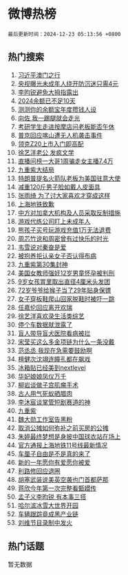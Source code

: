 # 微博热榜

`最后更新时间：2024-12-23 05:13:56 +0800`

## 热门搜索

1. [习近平澳门之行](https://m.weibo.cn/search?containerid=100103type%3D1%26t%3D10%26q%3D%23%E4%B9%A0%E8%BF%91%E5%B9%B3%E6%BE%B3%E9%97%A8%E4%B9%8B%E8%A1%8C%23&stream_entry_id=51&isnewpage=1&extparam=seat%3D1%26filter_type%3Drealtimehot%26stream_entry_id%3D51%26c_type%3D51%26q%3D%2523%25E4%25B9%25A0%25E8%25BF%2591%25E5%25B9%25B3%25E6%25BE%25B3%25E9%2597%25A8%25E4%25B9%258B%25E8%25A1%258C%2523%26cate%3D10103%26dgr%3D0%26pos%3D0%26display_time%3D1734902035%26pre_seqid%3D173490203547703690043144)
1. [央视曝光未成年人绕开防沉迷只需4元](https://m.weibo.cn/search?containerid=100103type%3D1%26t%3D10%26q%3D%23%E5%A4%AE%E8%A7%86%E6%9B%9D%E5%85%89%E6%9C%AA%E6%88%90%E5%B9%B4%E4%BA%BA%E7%BB%95%E5%BC%80%E9%98%B2%E6%B2%89%E8%BF%B7%E5%8F%AA%E9%9C%804%E5%85%83%23&stream_entry_id=31&isnewpage=1&extparam=seat%3D1%26lcate%3D5001%26c_type%3D31%26q%3D%2523%25E5%25A4%25AE%25E8%25A7%2586%25E6%259B%259D%25E5%2585%2589%25E6%259C%25AA%25E6%2588%2590%25E5%25B9%25B4%25E4%25BA%25BA%25E7%25BB%2595%25E5%25BC%2580%25E9%2598%25B2%25E6%25B2%2589%25E8%25BF%25B7%25E5%258F%25AA%25E9%259C%25804%25E5%2585%2583%2523%26dgr%3D0%26stream_entry_id%3D31%26flag%3D2%26filter_type%3Drealtimehot%26cate%3D5001%26band_rank%3D1%26realpos%3D1%26pos%3D0%26display_time%3D1734902035%26pre_seqid%3D173490203547703690043144)
1. [李昀锐避免大拇指露出](https://m.weibo.cn/search?containerid=100103type%3D1%26t%3D10%26q%3D%23%E6%9D%8E%E6%98%80%E9%94%90%E9%81%BF%E5%85%8D%E5%A4%A7%E6%8B%87%E6%8C%87%E9%9C%B2%E5%87%BA%23&stream_entry_id=31&isnewpage=1&extparam=seat%3D1%26lcate%3D5001%26c_type%3D31%26q%3D%2523%25E6%259D%258E%25E6%2598%2580%25E9%2594%2590%25E9%2581%25BF%25E5%2585%258D%25E5%25A4%25A7%25E6%258B%2587%25E6%258C%2587%25E9%259C%25B2%25E5%2587%25BA%2523%26dgr%3D0%26stream_entry_id%3D31%26flag%3D2%26filter_type%3Drealtimehot%26cate%3D5001%26band_rank%3D2%26realpos%3D2%26pos%3D1%26display_time%3D1734902035%26pre_seqid%3D173490203547703690043144)
1. [2024余额已不足10天](https://m.weibo.cn/search?containerid=100103type%3D1%26t%3D10%26q%3D%232024%E4%BD%99%E9%A2%9D%E5%B7%B2%E4%B8%8D%E8%B6%B310%E5%A4%A9%23&stream_entry_id=31&isnewpage=1&extparam=seat%3D1%26lcate%3D5001%26c_type%3D31%26q%3D%25232024%25E4%25BD%2599%25E9%25A2%259D%25E5%25B7%25B2%25E4%25B8%258D%25E8%25B6%25B310%25E5%25A4%25A9%2523%26dgr%3D0%26stream_entry_id%3D31%26flag%3D0%26filter_type%3Drealtimehot%26cate%3D5001%26band_rank%3D3%26realpos%3D3%26pos%3D2%26display_time%3D1734902035%26pre_seqid%3D173490203547703690043144)
1. [测测你的余额宝年度攒钱人设](https://m.weibo.cn/search?containerid=100103type%3D1%26t%3D10%26q%3D%23%E6%B5%8B%E6%B5%8B%E4%BD%A0%E7%9A%84%E4%BD%99%E9%A2%9D%E5%AE%9D%E5%B9%B4%E5%BA%A6%E6%94%92%E9%92%B1%E4%BA%BA%E8%AE%BE%23&stream_entry_id=31&isnewpage=1&extparam=seat%3D1%26lcate%3D5001%26is_ad_pos%3D1%26c_type%3D31%26q%3D%2523%25E6%25B5%258B%25E6%25B5%258B%25E4%25BD%25A0%25E7%259A%2584%25E4%25BD%2599%25E9%25A2%259D%25E5%25AE%259D%25E5%25B9%25B4%25E5%25BA%25A6%25E6%2594%2592%25E9%2592%25B1%25E4%25BA%25BA%25E8%25AE%25BE%2523%26dgr%3D0%26adid%3D269366%26stream_entry_id%3D31%26filter_type%3Drealtimehot%26topic_ad%3D1%26band_rank%3D4%26cate%3D5001%26pos%3D3%26display_time%3D1734902035%26pre_seqid%3D173490203547703690043144)
1. [向佐 我一踢腿就会走光](https://m.weibo.cn/search?containerid=100103type%3D1%26t%3D10%26q%3D%E5%90%91%E4%BD%90+%E6%88%91%E4%B8%80%E8%B8%A2%E8%85%BF%E5%B0%B1%E4%BC%9A%E8%B5%B0%E5%85%89&stream_entry_id=31&isnewpage=1&extparam=seat%3D1%26lcate%3D5001%26c_type%3D31%26q%3D%25E5%2590%2591%25E4%25BD%2590%2520%25E6%2588%2591%25E4%25B8%2580%25E8%25B8%25A2%25E8%2585%25BF%25E5%25B0%25B1%25E4%25BC%259A%25E8%25B5%25B0%25E5%2585%2589%26dgr%3D0%26stream_entry_id%3D31%26flag%3D2%26filter_type%3Drealtimehot%26cate%3D5001%26band_rank%3D4%26realpos%3D4%26pos%3D4%26display_time%3D1734902035%26pre_seqid%3D173490203547703690043144)
1. [考研学生走进按摩店问老板能否午休](https://m.weibo.cn/search?containerid=100103type%3D1%26t%3D10%26q%3D%23%E8%80%83%E7%A0%94%E5%AD%A6%E7%94%9F%E8%B5%B0%E8%BF%9B%E6%8C%89%E6%91%A9%E5%BA%97%E9%97%AE%E8%80%81%E6%9D%BF%E8%83%BD%E5%90%A6%E5%8D%88%E4%BC%91%23&stream_entry_id=31&isnewpage=1&extparam=seat%3D1%26lcate%3D5001%26c_type%3D31%26q%3D%2523%25E8%2580%2583%25E7%25A0%2594%25E5%25AD%25A6%25E7%2594%259F%25E8%25B5%25B0%25E8%25BF%259B%25E6%258C%2589%25E6%2591%25A9%25E5%25BA%2597%25E9%2597%25AE%25E8%2580%2581%25E6%259D%25BF%25E8%2583%25BD%25E5%2590%25A6%25E5%258D%2588%25E4%25BC%2591%2523%26dgr%3D0%26stream_entry_id%3D31%26flag%3D32768%26filter_type%3Drealtimehot%26cate%3D5001%26band_rank%3D5%26realpos%3D5%26pos%3D5%26display_time%3D1734902035%26pre_seqid%3D173490203547703690043144)
1. [普京回应喀山遭无人机袭击事件](https://m.weibo.cn/search?containerid=100103type%3D1%26t%3D10%26q%3D%23%E6%99%AE%E4%BA%AC%E5%9B%9E%E5%BA%94%E5%96%80%E5%B1%B1%E9%81%AD%E6%97%A0%E4%BA%BA%E6%9C%BA%E8%A2%AD%E5%87%BB%E4%BA%8B%E4%BB%B6%23&stream_entry_id=31&isnewpage=1&extparam=seat%3D1%26lcate%3D5001%26c_type%3D31%26q%3D%2523%25E6%2599%25AE%25E4%25BA%25AC%25E5%259B%259E%25E5%25BA%2594%25E5%2596%2580%25E5%25B1%25B1%25E9%2581%25AD%25E6%2597%25A0%25E4%25BA%25BA%25E6%259C%25BA%25E8%25A2%25AD%25E5%2587%25BB%25E4%25BA%258B%25E4%25BB%25B6%2523%26dgr%3D0%26stream_entry_id%3D31%26flag%3D0%26filter_type%3Drealtimehot%26cate%3D5001%26band_rank%3D6%26realpos%3D6%26pos%3D6%26display_time%3D1734902035%26pre_seqid%3D173490203547703690043144)
1. [领克Z20上市入门即高配](https://m.weibo.cn/search?containerid=100103type%3D1%26t%3D10%26q%3D%23%E9%A2%86%E5%85%8BZ20%E4%B8%8A%E5%B8%82%E5%85%A5%E9%97%A8%E5%8D%B3%E9%AB%98%E9%85%8D%23&stream_entry_id=31&isnewpage=1&extparam=seat%3D1%26lcate%3D5001%26is_ad_pos%3D1%26c_type%3D31%26q%3D%2523%25E9%25A2%2586%25E5%2585%258BZ20%25E4%25B8%258A%25E5%25B8%2582%25E5%2585%25A5%25E9%2597%25A8%25E5%258D%25B3%25E9%25AB%2598%25E9%2585%258D%2523%26dgr%3D0%26adid%3D269609%26stream_entry_id%3D31%26filter_type%3Drealtimehot%26topic_ad%3D1%26band_rank%3D7%26cate%3D5001%26pos%3D7%26display_time%3D1734902035%26pre_seqid%3D173490203547703690043144)
1. [徐艺洋老公 发疯文学](https://m.weibo.cn/search?containerid=100103type%3D1%26t%3D10%26q%3D%E5%BE%90%E8%89%BA%E6%B4%8B%E8%80%81%E5%85%AC+%E5%8F%91%E7%96%AF%E6%96%87%E5%AD%A6&stream_entry_id=31&isnewpage=1&extparam=seat%3D1%26lcate%3D5001%26c_type%3D31%26q%3D%25E5%25BE%2590%25E8%2589%25BA%25E6%25B4%258B%25E8%2580%2581%25E5%2585%25AC%2520%25E5%258F%2591%25E7%2596%25AF%25E6%2596%2587%25E5%25AD%25A6%26dgr%3D0%26stream_entry_id%3D31%26flag%3D2%26filter_type%3Drealtimehot%26cate%3D5001%26band_rank%3D7%26realpos%3D7%26pos%3D8%26display_time%3D1734902035%26pre_seqid%3D173490203547703690043144)
1. [直播间榜一大哥1周骗走女主播7.4万](https://m.weibo.cn/search?containerid=100103type%3D1%26t%3D10%26q%3D%23%E7%9B%B4%E6%92%AD%E9%97%B4%E6%A6%9C%E4%B8%80%E5%A4%A7%E5%93%A51%E5%91%A8%E9%AA%97%E8%B5%B0%E5%A5%B3%E4%B8%BB%E6%92%AD7.4%E4%B8%87%23&stream_entry_id=31&isnewpage=1&extparam=seat%3D1%26lcate%3D5001%26c_type%3D31%26q%3D%2523%25E7%259B%25B4%25E6%2592%25AD%25E9%2597%25B4%25E6%25A6%259C%25E4%25B8%2580%25E5%25A4%25A7%25E5%2593%25A51%25E5%2591%25A8%25E9%25AA%2597%25E8%25B5%25B0%25E5%25A5%25B3%25E4%25B8%25BB%25E6%2592%25AD7.4%25E4%25B8%2587%2523%26dgr%3D0%26stream_entry_id%3D31%26flag%3D0%26filter_type%3Drealtimehot%26cate%3D5001%26band_rank%3D8%26realpos%3D8%26pos%3D9%26display_time%3D1734902035%26pre_seqid%3D173490203547703690043144)
1. [九重紫大结局](https://m.weibo.cn/search?containerid=100103type%3D1%26t%3D10%26q%3D%23%E4%B9%9D%E9%87%8D%E7%B4%AB%E5%A4%A7%E7%BB%93%E5%B1%80%23&stream_entry_id=31&isnewpage=1&extparam=seat%3D1%26lcate%3D5001%26c_type%3D31%26q%3D%2523%25E4%25B9%259D%25E9%2587%258D%25E7%25B4%25AB%25E5%25A4%25A7%25E7%25BB%2593%25E5%25B1%2580%2523%26dgr%3D0%26stream_entry_id%3D31%26flag%3D0%26filter_type%3Drealtimehot%26cate%3D5001%26band_rank%3D9%26realpos%3D9%26pos%3D10%26display_time%3D1734902035%26pre_seqid%3D173490203547703690043144)
1. [特朗普提名火箭队老板为美国驻意大使](https://m.weibo.cn/search?containerid=100103type%3D1%26t%3D10%26q%3D%23%E7%89%B9%E6%9C%97%E6%99%AE%E6%8F%90%E5%90%8D%E7%81%AB%E7%AE%AD%E9%98%9F%E8%80%81%E6%9D%BF%E4%B8%BA%E7%BE%8E%E5%9B%BD%E9%A9%BB%E6%84%8F%E5%A4%A7%E4%BD%BF%23&stream_entry_id=31&isnewpage=1&extparam=seat%3D1%26lcate%3D5001%26c_type%3D31%26q%3D%2523%25E7%2589%25B9%25E6%259C%2597%25E6%2599%25AE%25E6%258F%2590%25E5%2590%258D%25E7%2581%25AB%25E7%25AE%25AD%25E9%2598%259F%25E8%2580%2581%25E6%259D%25BF%25E4%25B8%25BA%25E7%25BE%258E%25E5%259B%25BD%25E9%25A9%25BB%25E6%2584%258F%25E5%25A4%25A7%25E4%25BD%25BF%2523%26dgr%3D0%26stream_entry_id%3D31%26flag%3D1%26filter_type%3Drealtimehot%26cate%3D5001%26band_rank%3D10%26realpos%3D10%26pos%3D11%26display_time%3D1734902035%26pre_seqid%3D173490203547703690043144)
1. [减重120斤男子脸如戴人皮面具](https://m.weibo.cn/search?containerid=100103type%3D1%26t%3D10%26q%3D%23%E5%87%8F%E9%87%8D120%E6%96%A4%E7%94%B7%E5%AD%90%E8%84%B8%E5%A6%82%E6%88%B4%E4%BA%BA%E7%9A%AE%E9%9D%A2%E5%85%B7%23&stream_entry_id=31&isnewpage=1&extparam=seat%3D1%26lcate%3D5001%26c_type%3D31%26q%3D%2523%25E5%2587%258F%25E9%2587%258D120%25E6%2596%25A4%25E7%2594%25B7%25E5%25AD%2590%25E8%2584%25B8%25E5%25A6%2582%25E6%2588%25B4%25E4%25BA%25BA%25E7%259A%25AE%25E9%259D%25A2%25E5%2585%25B7%2523%26dgr%3D0%26stream_entry_id%3D31%26flag%3D2%26filter_type%3Drealtimehot%26cate%3D5001%26band_rank%3D11%26realpos%3D11%26pos%3D12%26display_time%3D1734902035%26pre_seqid%3D173490203547703690043144)
1. [张雨绮 为了讨大家喜欢才穿成这样](https://m.weibo.cn/search?containerid=100103type%3D1%26t%3D10%26q%3D%E5%BC%A0%E9%9B%A8%E7%BB%AE+%E4%B8%BA%E4%BA%86%E8%AE%A8%E5%A4%A7%E5%AE%B6%E5%96%9C%E6%AC%A2%E6%89%8D%E7%A9%BF%E6%88%90%E8%BF%99%E6%A0%B7&stream_entry_id=31&isnewpage=1&extparam=seat%3D1%26lcate%3D5001%26c_type%3D31%26q%3D%25E5%25BC%25A0%25E9%259B%25A8%25E7%25BB%25AE%2520%25E4%25B8%25BA%25E4%25BA%2586%25E8%25AE%25A8%25E5%25A4%25A7%25E5%25AE%25B6%25E5%2596%259C%25E6%25AC%25A2%25E6%2589%258D%25E7%25A9%25BF%25E6%2588%2590%25E8%25BF%2599%25E6%25A0%25B7%26dgr%3D0%26stream_entry_id%3D31%26flag%3D2%26filter_type%3Drealtimehot%26cate%3D5001%26band_rank%3D12%26realpos%3D12%26pos%3D13%26display_time%3D1734902035%26pre_seqid%3D173490203547703690043144)
1. [上海地铁致歉](https://m.weibo.cn/search?containerid=100103type%3D1%26t%3D10%26q%3D%23%E4%B8%8A%E6%B5%B7%E5%9C%B0%E9%93%81%E8%87%B4%E6%AD%89%23&stream_entry_id=31&isnewpage=1&extparam=seat%3D1%26lcate%3D5001%26c_type%3D31%26q%3D%2523%25E4%25B8%258A%25E6%25B5%25B7%25E5%259C%25B0%25E9%2593%2581%25E8%2587%25B4%25E6%25AD%2589%2523%26dgr%3D0%26stream_entry_id%3D31%26flag%3D0%26filter_type%3Drealtimehot%26cate%3D5001%26band_rank%3D13%26realpos%3D13%26pos%3D14%26display_time%3D1734902035%26pre_seqid%3D173490203547703690043144)
1. [中方对加拿大机构及人员采取反制措施](https://m.weibo.cn/search?containerid=100103type%3D1%26t%3D10%26q%3D%23%E4%B8%AD%E6%96%B9%E5%AF%B9%E5%8A%A0%E6%8B%BF%E5%A4%A7%E6%9C%BA%E6%9E%84%E5%8F%8A%E4%BA%BA%E5%91%98%E9%87%87%E5%8F%96%E5%8F%8D%E5%88%B6%E6%8E%AA%E6%96%BD%23&stream_entry_id=31&isnewpage=1&extparam=seat%3D1%26lcate%3D5001%26c_type%3D31%26q%3D%2523%25E4%25B8%25AD%25E6%2596%25B9%25E5%25AF%25B9%25E5%258A%25A0%25E6%258B%25BF%25E5%25A4%25A7%25E6%259C%25BA%25E6%259E%2584%25E5%258F%258A%25E4%25BA%25BA%25E5%2591%2598%25E9%2587%2587%25E5%258F%2596%25E5%258F%258D%25E5%2588%25B6%25E6%258E%25AA%25E6%2596%25BD%2523%26dgr%3D0%26stream_entry_id%3D31%26flag%3D1%26filter_type%3Drealtimehot%26cate%3D5001%26band_rank%3D14%26realpos%3D14%26pos%3D15%26display_time%3D1734902035%26pre_seqid%3D173490203547703690043144)
1. [游戏代练公司盯上未成年人](https://m.weibo.cn/search?containerid=100103type%3D1%26t%3D10%26q%3D%23%E6%B8%B8%E6%88%8F%E4%BB%A3%E7%BB%83%E5%85%AC%E5%8F%B8%E7%9B%AF%E4%B8%8A%E6%9C%AA%E6%88%90%E5%B9%B4%E4%BA%BA%23&stream_entry_id=31&isnewpage=1&extparam=seat%3D1%26lcate%3D5001%26c_type%3D31%26q%3D%2523%25E6%25B8%25B8%25E6%2588%258F%25E4%25BB%25A3%25E7%25BB%2583%25E5%2585%25AC%25E5%258F%25B8%25E7%259B%25AF%25E4%25B8%258A%25E6%259C%25AA%25E6%2588%2590%25E5%25B9%25B4%25E4%25BA%25BA%2523%26dgr%3D0%26stream_entry_id%3D31%26flag%3D0%26filter_type%3Drealtimehot%26cate%3D5001%26band_rank%3D15%26realpos%3D15%26pos%3D16%26display_time%3D1734902035%26pre_seqid%3D173490203547703690043144)
1. [熊孩子买号玩游戏充值1万无法退费](https://m.weibo.cn/search?containerid=100103type%3D1%26t%3D10%26q%3D%23%E7%86%8A%E5%AD%A9%E5%AD%90%E4%B9%B0%E5%8F%B7%E7%8E%A9%E6%B8%B8%E6%88%8F%E5%85%85%E5%80%BC1%E4%B8%87%E6%97%A0%E6%B3%95%E9%80%80%E8%B4%B9%23&stream_entry_id=31&isnewpage=1&extparam=seat%3D1%26lcate%3D5001%26c_type%3D31%26q%3D%2523%25E7%2586%258A%25E5%25AD%25A9%25E5%25AD%2590%25E4%25B9%25B0%25E5%258F%25B7%25E7%258E%25A9%25E6%25B8%25B8%25E6%2588%258F%25E5%2585%2585%25E5%2580%25BC1%25E4%25B8%2587%25E6%2597%25A0%25E6%25B3%2595%25E9%2580%2580%25E8%25B4%25B9%2523%26dgr%3D0%26stream_entry_id%3D31%26flag%3D0%26filter_type%3Drealtimehot%26cate%3D5001%26band_rank%3D16%26realpos%3D16%26pos%3D17%26display_time%3D1734902035%26pre_seqid%3D173490203547703690043144)
1. [周芯竹说和周密曾有过快乐的时光](https://m.weibo.cn/search?containerid=100103type%3D1%26t%3D10%26q%3D%23%E5%91%A8%E8%8A%AF%E7%AB%B9%E8%AF%B4%E5%92%8C%E5%91%A8%E5%AF%86%E6%9B%BE%E6%9C%89%E8%BF%87%E5%BF%AB%E4%B9%90%E7%9A%84%E6%97%B6%E5%85%89%23&stream_entry_id=31&isnewpage=1&extparam=seat%3D1%26lcate%3D5001%26c_type%3D31%26q%3D%2523%25E5%2591%25A8%25E8%258A%25AF%25E7%25AB%25B9%25E8%25AF%25B4%25E5%2592%258C%25E5%2591%25A8%25E5%25AF%2586%25E6%259B%25BE%25E6%259C%2589%25E8%25BF%2587%25E5%25BF%25AB%25E4%25B9%2590%25E7%259A%2584%25E6%2597%25B6%25E5%2585%2589%2523%26dgr%3D0%26stream_entry_id%3D31%26flag%3D0%26filter_type%3Drealtimehot%26cate%3D5001%26band_rank%3D17%26realpos%3D17%26pos%3D18%26display_time%3D1734902035%26pre_seqid%3D173490203547703690043144)
1. [韦雪说对秦奋是爱](https://m.weibo.cn/search?containerid=100103type%3D1%26t%3D10%26q%3D%23%E9%9F%A6%E9%9B%AA%E8%AF%B4%E5%AF%B9%E7%A7%A6%E5%A5%8B%E6%98%AF%E7%88%B1%23&stream_entry_id=31&isnewpage=1&extparam=seat%3D1%26lcate%3D5001%26c_type%3D31%26q%3D%2523%25E9%259F%25A6%25E9%259B%25AA%25E8%25AF%25B4%25E5%25AF%25B9%25E7%25A7%25A6%25E5%25A5%258B%25E6%2598%25AF%25E7%2588%25B1%2523%26dgr%3D0%26stream_entry_id%3D31%26flag%3D0%26filter_type%3Drealtimehot%26cate%3D5001%26band_rank%3D18%26realpos%3D18%26pos%3D19%26display_time%3D1734902035%26pre_seqid%3D173490203547703690043144)
1. [被抱养拒认亲女子否认得布病](https://m.weibo.cn/search?containerid=100103type%3D1%26t%3D10%26q%3D%23%E8%A2%AB%E6%8A%B1%E5%85%BB%E6%8B%92%E8%AE%A4%E4%BA%B2%E5%A5%B3%E5%AD%90%E5%90%A6%E8%AE%A4%E5%BE%97%E5%B8%83%E7%97%85%23&stream_entry_id=31&isnewpage=1&extparam=seat%3D1%26lcate%3D5001%26c_type%3D31%26q%3D%2523%25E8%25A2%25AB%25E6%258A%25B1%25E5%2585%25BB%25E6%258B%2592%25E8%25AE%25A4%25E4%25BA%25B2%25E5%25A5%25B3%25E5%25AD%2590%25E5%2590%25A6%25E8%25AE%25A4%25E5%25BE%2597%25E5%25B8%2583%25E7%2597%2585%2523%26dgr%3D0%26stream_entry_id%3D31%26flag%3D1%26filter_type%3Drealtimehot%26cate%3D5001%26band_rank%3D19%26realpos%3D19%26pos%3D20%26display_time%3D1734902035%26pre_seqid%3D173490203547703690043144)
1. [九重紫第30集封神](https://m.weibo.cn/search?containerid=100103type%3D1%26t%3D10%26q%3D%23%E4%B9%9D%E9%87%8D%E7%B4%AB%E7%AC%AC30%E9%9B%86%E5%B0%81%E7%A5%9E%23&stream_entry_id=31&isnewpage=1&extparam=seat%3D1%26lcate%3D5001%26c_type%3D31%26q%3D%2523%25E4%25B9%259D%25E9%2587%258D%25E7%25B4%25AB%25E7%25AC%25AC30%25E9%259B%2586%25E5%25B0%2581%25E7%25A5%259E%2523%26dgr%3D0%26stream_entry_id%3D31%26flag%3D0%26filter_type%3Drealtimehot%26cate%3D5001%26band_rank%3D20%26realpos%3D20%26pos%3D21%26display_time%3D1734902035%26pre_seqid%3D173490203547703690043144)
1. [美国女教师强奸12岁男童怀孕被判刑](https://m.weibo.cn/search?containerid=100103type%3D1%26t%3D10%26q%3D%23%E7%BE%8E%E5%9B%BD%E5%A5%B3%E6%95%99%E5%B8%88%E5%BC%BA%E5%A5%B812%E5%B2%81%E7%94%B7%E7%AB%A5%E6%80%80%E5%AD%95%E8%A2%AB%E5%88%A4%E5%88%91%23&stream_entry_id=31&isnewpage=1&extparam=seat%3D1%26lcate%3D5001%26c_type%3D31%26q%3D%2523%25E7%25BE%258E%25E5%259B%25BD%25E5%25A5%25B3%25E6%2595%2599%25E5%25B8%2588%25E5%25BC%25BA%25E5%25A5%25B812%25E5%25B2%2581%25E7%2594%25B7%25E7%25AB%25A5%25E6%2580%2580%25E5%25AD%2595%25E8%25A2%25AB%25E5%2588%25A4%25E5%2588%2591%2523%26dgr%3D0%26stream_entry_id%3D31%26flag%3D0%26filter_type%3Drealtimehot%26cate%3D5001%26band_rank%3D21%26realpos%3D21%26pos%3D22%26display_time%3D1734902035%26pre_seqid%3D173490203547703690043144)
1. [9岁女孩胃里取出直径4厘米头发团](https://m.weibo.cn/search?containerid=100103type%3D1%26t%3D10%26q%3D%239%E5%B2%81%E5%A5%B3%E5%AD%A9%E8%83%83%E9%87%8C%E5%8F%96%E5%87%BA%E7%9B%B4%E5%BE%844%E5%8E%98%E7%B1%B3%E5%A4%B4%E5%8F%91%E5%9B%A2%23&stream_entry_id=31&isnewpage=1&extparam=seat%3D1%26lcate%3D5001%26c_type%3D31%26q%3D%25239%25E5%25B2%2581%25E5%25A5%25B3%25E5%25AD%25A9%25E8%2583%2583%25E9%2587%258C%25E5%258F%2596%25E5%2587%25BA%25E7%259B%25B4%25E5%25BE%25844%25E5%258E%2598%25E7%25B1%25B3%25E5%25A4%25B4%25E5%258F%2591%25E5%259B%25A2%2523%26dgr%3D0%26stream_entry_id%3D31%26flag%3D0%26filter_type%3Drealtimehot%26cate%3D5001%26band_rank%3D22%26realpos%3D22%26pos%3D23%26display_time%3D1734902035%26pre_seqid%3D173490203547703690043144)
1. [72岁爷爷给猴子当了29年贴身保镖](https://m.weibo.cn/search?containerid=100103type%3D1%26t%3D10%26q%3D%2372%E5%B2%81%E7%88%B7%E7%88%B7%E7%BB%99%E7%8C%B4%E5%AD%90%E5%BD%93%E4%BA%8629%E5%B9%B4%E8%B4%B4%E8%BA%AB%E4%BF%9D%E9%95%96%23&stream_entry_id=31&isnewpage=1&extparam=seat%3D1%26lcate%3D5001%26c_type%3D31%26q%3D%252372%25E5%25B2%2581%25E7%2588%25B7%25E7%2588%25B7%25E7%25BB%2599%25E7%258C%25B4%25E5%25AD%2590%25E5%25BD%2593%25E4%25BA%258629%25E5%25B9%25B4%25E8%25B4%25B4%25E8%25BA%25AB%25E4%25BF%259D%25E9%2595%2596%2523%26dgr%3D0%26stream_entry_id%3D31%26flag%3D0%26filter_type%3Drealtimehot%26cate%3D5001%26band_rank%3D23%26realpos%3D23%26pos%3D24%26display_time%3D1734902035%26pre_seqid%3D173490203547703690043144)
1. [女子穿板鞋爬山回家脱鞋时被吓一跳](https://m.weibo.cn/search?containerid=100103type%3D1%26t%3D10%26q%3D%23%E5%A5%B3%E5%AD%90%E7%A9%BF%E6%9D%BF%E9%9E%8B%E7%88%AC%E5%B1%B1%E5%9B%9E%E5%AE%B6%E8%84%B1%E9%9E%8B%E6%97%B6%E8%A2%AB%E5%90%93%E4%B8%80%E8%B7%B3%23&stream_entry_id=31&isnewpage=1&extparam=seat%3D1%26lcate%3D5001%26c_type%3D31%26q%3D%2523%25E5%25A5%25B3%25E5%25AD%2590%25E7%25A9%25BF%25E6%259D%25BF%25E9%259E%258B%25E7%2588%25AC%25E5%25B1%25B1%25E5%259B%259E%25E5%25AE%25B6%25E8%2584%25B1%25E9%259E%258B%25E6%2597%25B6%25E8%25A2%25AB%25E5%2590%2593%25E4%25B8%2580%25E8%25B7%25B3%2523%26dgr%3D0%26stream_entry_id%3D31%26flag%3D0%26filter_type%3Drealtimehot%26cate%3D5001%26band_rank%3D24%26realpos%3D24%26pos%3D25%26display_time%3D1734902035%26pre_seqid%3D173490203547703690043144)
1. [任嘉伦回应离开欢瑞](https://m.weibo.cn/search?containerid=100103type%3D1%26t%3D10%26q%3D%E4%BB%BB%E5%98%89%E4%BC%A6%E5%9B%9E%E5%BA%94%E7%A6%BB%E5%BC%80%E6%AC%A2%E7%91%9E&stream_entry_id=31&isnewpage=1&extparam=seat%3D1%26lcate%3D5001%26c_type%3D31%26q%3D%25E4%25BB%25BB%25E5%2598%2589%25E4%25BC%25A6%25E5%259B%259E%25E5%25BA%2594%25E7%25A6%25BB%25E5%25BC%2580%25E6%25AC%25A2%25E7%2591%259E%26dgr%3D0%26stream_entry_id%3D31%26flag%3D0%26filter_type%3Drealtimehot%26cate%3D5001%26band_rank%3D25%26realpos%3D25%26pos%3D26%26display_time%3D1734902035%26pre_seqid%3D173490203547703690043144)
1. [徐艺洋喜欢录生活类综艺](https://m.weibo.cn/search?containerid=100103type%3D1%26t%3D10%26q%3D%23%E5%BE%90%E8%89%BA%E6%B4%8B%E5%96%9C%E6%AC%A2%E5%BD%95%E7%94%9F%E6%B4%BB%E7%B1%BB%E7%BB%BC%E8%89%BA%23&stream_entry_id=31&isnewpage=1&extparam=seat%3D1%26lcate%3D5001%26c_type%3D31%26q%3D%2523%25E5%25BE%2590%25E8%2589%25BA%25E6%25B4%258B%25E5%2596%259C%25E6%25AC%25A2%25E5%25BD%2595%25E7%2594%259F%25E6%25B4%25BB%25E7%25B1%25BB%25E7%25BB%25BC%25E8%2589%25BA%2523%26dgr%3D0%26stream_entry_id%3D31%26flag%3D1%26filter_type%3Drealtimehot%26cate%3D5001%26band_rank%3D26%26realpos%3D26%26pos%3D27%26display_time%3D1734902035%26pre_seqid%3D173490203547703690043144)
1. [停个车数据就泄露了](https://m.weibo.cn/search?containerid=100103type%3D1%26t%3D10%26q%3D%23%E5%81%9C%E4%B8%AA%E8%BD%A6%E6%95%B0%E6%8D%AE%E5%B0%B1%E6%B3%84%E9%9C%B2%E4%BA%86%23&stream_entry_id=31&isnewpage=1&extparam=seat%3D1%26lcate%3D5001%26c_type%3D31%26q%3D%2523%25E5%2581%259C%25E4%25B8%25AA%25E8%25BD%25A6%25E6%2595%25B0%25E6%258D%25AE%25E5%25B0%25B1%25E6%25B3%2584%25E9%259C%25B2%25E4%25BA%2586%2523%26dgr%3D0%26stream_entry_id%3D31%26flag%3D0%26filter_type%3Drealtimehot%26cate%3D5001%26band_rank%3D27%26realpos%3D27%26pos%3D28%26display_time%3D1734902035%26pre_seqid%3D173490203547703690043144)
1. [盲人带导盲犬医院看病被拦](https://m.weibo.cn/search?containerid=100103type%3D1%26t%3D10%26q%3D%23%E7%9B%B2%E4%BA%BA%E5%B8%A6%E5%AF%BC%E7%9B%B2%E7%8A%AC%E5%8C%BB%E9%99%A2%E7%9C%8B%E7%97%85%E8%A2%AB%E6%8B%A6%23&stream_entry_id=31&isnewpage=1&extparam=seat%3D1%26lcate%3D5001%26c_type%3D31%26q%3D%2523%25E7%259B%25B2%25E4%25BA%25BA%25E5%25B8%25A6%25E5%25AF%25BC%25E7%259B%25B2%25E7%258A%25AC%25E5%258C%25BB%25E9%2599%25A2%25E7%259C%258B%25E7%2597%2585%25E8%25A2%25AB%25E6%258B%25A6%2523%26dgr%3D0%26stream_entry_id%3D31%26flag%3D1%26filter_type%3Drealtimehot%26cate%3D5001%26band_rank%3D28%26realpos%3D28%26pos%3D29%26display_time%3D1734902035%26pre_seqid%3D173490203547703690043144)
1. [宋莹买这么多金项链为什么一条没戴](https://m.weibo.cn/search?containerid=100103type%3D1%26t%3D10%26q%3D%E5%AE%8B%E8%8E%B9%E4%B9%B0%E8%BF%99%E4%B9%88%E5%A4%9A%E9%87%91%E9%A1%B9%E9%93%BE%E4%B8%BA%E4%BB%80%E4%B9%88%E4%B8%80%E6%9D%A1%E6%B2%A1%E6%88%B4&stream_entry_id=31&isnewpage=1&extparam=seat%3D1%26lcate%3D5001%26c_type%3D31%26q%3D%25E5%25AE%258B%25E8%258E%25B9%25E4%25B9%25B0%25E8%25BF%2599%25E4%25B9%2588%25E5%25A4%259A%25E9%2587%2591%25E9%25A1%25B9%25E9%2593%25BE%25E4%25B8%25BA%25E4%25BB%2580%25E4%25B9%2588%25E4%25B8%2580%25E6%259D%25A1%25E6%25B2%25A1%25E6%2588%25B4%26dgr%3D0%26stream_entry_id%3D31%26flag%3D0%26filter_type%3Drealtimehot%26cate%3D5001%26band_rank%3D29%26realpos%3D29%26pos%3D30%26display_time%3D1734902035%26pre_seqid%3D173490203547703690043144)
1. [范丞丞 我现在急需要鼓励啊](https://m.weibo.cn/search?containerid=100103type%3D1%26t%3D10%26q%3D%E8%8C%83%E4%B8%9E%E4%B8%9E+%E6%88%91%E7%8E%B0%E5%9C%A8%E6%80%A5%E9%9C%80%E8%A6%81%E9%BC%93%E5%8A%B1%E5%95%8A&stream_entry_id=31&isnewpage=1&extparam=seat%3D1%26lcate%3D5001%26c_type%3D31%26q%3D%25E8%258C%2583%25E4%25B8%259E%25E4%25B8%259E%2520%25E6%2588%2591%25E7%258E%25B0%25E5%259C%25A8%25E6%2580%25A5%25E9%259C%2580%25E8%25A6%2581%25E9%25BC%2593%25E5%258A%25B1%25E5%2595%258A%26dgr%3D0%26stream_entry_id%3D31%26flag%3D0%26filter_type%3Drealtimehot%26cate%3D5001%26band_rank%3D30%26realpos%3D30%26pos%3D31%26display_time%3D1734902035%26pre_seqid%3D173490203547703690043144)
1. [檀健次沈翊连瞳孔都在飙戏](https://m.weibo.cn/search?containerid=100103type%3D1%26t%3D10%26q%3D%E6%AA%80%E5%81%A5%E6%AC%A1%E6%B2%88%E7%BF%8A%E8%BF%9E%E7%9E%B3%E5%AD%94%E9%83%BD%E5%9C%A8%E9%A3%99%E6%88%8F&stream_entry_id=31&isnewpage=1&extparam=seat%3D1%26lcate%3D5001%26c_type%3D31%26q%3D%25E6%25AA%2580%25E5%2581%25A5%25E6%25AC%25A1%25E6%25B2%2588%25E7%25BF%258A%25E8%25BF%259E%25E7%259E%25B3%25E5%25AD%2594%25E9%2583%25BD%25E5%259C%25A8%25E9%25A3%2599%25E6%2588%258F%26dgr%3D0%26stream_entry_id%3D31%26flag%3D0%26filter_type%3Drealtimehot%26cate%3D5001%26band_rank%3D31%26realpos%3D31%26pos%3D32%26display_time%3D1734902035%26pre_seqid%3D173490203547703690043144)
1. [冰箱贴已经美到nextlevel](https://m.weibo.cn/search?containerid=100103type%3D1%26t%3D10%26q%3D%23%E5%86%B0%E7%AE%B1%E8%B4%B4%E5%B7%B2%E7%BB%8F%E7%BE%8E%E5%88%B0nextlevel%23&stream_entry_id=31&isnewpage=1&extparam=seat%3D1%26lcate%3D5001%26c_type%3D31%26q%3D%2523%25E5%2586%25B0%25E7%25AE%25B1%25E8%25B4%25B4%25E5%25B7%25B2%25E7%25BB%258F%25E7%25BE%258E%25E5%2588%25B0nextlevel%2523%26dgr%3D0%26stream_entry_id%3D31%26flag%3D0%26filter_type%3Drealtimehot%26cate%3D5001%26band_rank%3D32%26realpos%3D32%26pos%3D33%26display_time%3D1734902035%26pre_seqid%3D173490203547703690043144)
1. [华妃娘娘凤仪万千](https://m.weibo.cn/search?containerid=100103type%3D1%26t%3D10%26q%3D%E5%8D%8E%E5%A6%83%E5%A8%98%E5%A8%98%E5%87%A4%E4%BB%AA%E4%B8%87%E5%8D%83&stream_entry_id=31&isnewpage=1&extparam=seat%3D1%26lcate%3D5001%26c_type%3D31%26q%3D%25E5%258D%258E%25E5%25A6%2583%25E5%25A8%2598%25E5%25A8%2598%25E5%2587%25A4%25E4%25BB%25AA%25E4%25B8%2587%25E5%258D%2583%26dgr%3D0%26stream_entry_id%3D31%26flag%3D0%26filter_type%3Drealtimehot%26cate%3D5001%26band_rank%3D33%26realpos%3D33%26pos%3D34%26display_time%3D1734902035%26pre_seqid%3D173490203547703690043144)
1. [柳岩谈做子宫肌瘤手术](https://m.weibo.cn/search?containerid=100103type%3D1%26t%3D10%26q%3D%23%E6%9F%B3%E5%B2%A9%E8%B0%88%E5%81%9A%E5%AD%90%E5%AE%AB%E8%82%8C%E7%98%A4%E6%89%8B%E6%9C%AF%23&stream_entry_id=31&isnewpage=1&extparam=seat%3D1%26lcate%3D5001%26c_type%3D31%26q%3D%2523%25E6%259F%25B3%25E5%25B2%25A9%25E8%25B0%2588%25E5%2581%259A%25E5%25AD%2590%25E5%25AE%25AB%25E8%2582%258C%25E7%2598%25A4%25E6%2589%258B%25E6%259C%25AF%2523%26dgr%3D0%26stream_entry_id%3D31%26flag%3D1%26filter_type%3Drealtimehot%26cate%3D5001%26band_rank%3D34%26realpos%3D34%26pos%3D35%26display_time%3D1734902035%26pre_seqid%3D173490203547703690043144)
1. [古人用气死蚁晒腊肉](https://m.weibo.cn/search?containerid=100103type%3D1%26t%3D10%26q%3D%23%E5%8F%A4%E4%BA%BA%E7%94%A8%E6%B0%94%E6%AD%BB%E8%9A%81%E6%99%92%E8%85%8A%E8%82%89%23&stream_entry_id=31&isnewpage=1&extparam=seat%3D1%26lcate%3D5001%26c_type%3D31%26q%3D%2523%25E5%258F%25A4%25E4%25BA%25BA%25E7%2594%25A8%25E6%25B0%2594%25E6%25AD%25BB%25E8%259A%2581%25E6%2599%2592%25E8%2585%258A%25E8%2582%2589%2523%26dgr%3D0%26stream_entry_id%3D31%26flag%3D0%26filter_type%3Drealtimehot%26cate%3D5001%26band_rank%3D35%26realpos%3D35%26pos%3D36%26display_time%3D1734902035%26pre_seqid%3D173490203547703690043144)
1. [李沐宸谈掌管短剧赛道的神](https://m.weibo.cn/search?containerid=100103type%3D1%26t%3D10%26q%3D%23%E6%9D%8E%E6%B2%90%E5%AE%B8%E8%B0%88%E6%8E%8C%E7%AE%A1%E7%9F%AD%E5%89%A7%E8%B5%9B%E9%81%93%E7%9A%84%E7%A5%9E%23&stream_entry_id=31&isnewpage=1&extparam=seat%3D1%26lcate%3D5001%26c_type%3D31%26q%3D%2523%25E6%259D%258E%25E6%25B2%2590%25E5%25AE%25B8%25E8%25B0%2588%25E6%258E%258C%25E7%25AE%25A1%25E7%259F%25AD%25E5%2589%25A7%25E8%25B5%259B%25E9%2581%2593%25E7%259A%2584%25E7%25A5%259E%2523%26dgr%3D0%26stream_entry_id%3D31%26flag%3D1%26filter_type%3Drealtimehot%26cate%3D5001%26band_rank%3D36%26realpos%3D36%26pos%3D37%26display_time%3D1734902035%26pre_seqid%3D173490203547703690043144)
1. [九重紫](https://m.weibo.cn/search?containerid=100103type%3D1%26t%3D10%26q%3D%E4%B9%9D%E9%87%8D%E7%B4%AB&stream_entry_id=31&isnewpage=1&extparam=seat%3D1%26lcate%3D5001%26c_type%3D31%26q%3D%25E4%25B9%259D%25E9%2587%258D%25E7%25B4%25AB%26dgr%3D0%26stream_entry_id%3D31%26flag%3D0%26filter_type%3Drealtimehot%26cate%3D5001%26band_rank%3D37%26realpos%3D37%26pos%3D38%26display_time%3D1734902035%26pre_seqid%3D173490203547703690043144)
1. [魏大勋工作室告黑粉](https://m.weibo.cn/search?containerid=100103type%3D1%26t%3D10%26q%3D%23%E9%AD%8F%E5%A4%A7%E5%8B%8B%E5%B7%A5%E4%BD%9C%E5%AE%A4%E5%91%8A%E9%BB%91%E7%B2%89%23&stream_entry_id=31&isnewpage=1&extparam=seat%3D1%26lcate%3D5001%26c_type%3D31%26q%3D%2523%25E9%25AD%258F%25E5%25A4%25A7%25E5%258B%258B%25E5%25B7%25A5%25E4%25BD%259C%25E5%25AE%25A4%25E5%2591%258A%25E9%25BB%2591%25E7%25B2%2589%2523%26dgr%3D0%26stream_entry_id%3D31%26flag%3D1%26filter_type%3Drealtimehot%26cate%3D5001%26band_rank%3D38%26realpos%3D38%26pos%3D39%26display_time%3D1734902035%26pre_seqid%3D173490203547703690043144)
1. [取消公摊如何弥补之前买房的公摊](https://m.weibo.cn/search?containerid=100103type%3D1%26t%3D10%26q%3D%23%E5%8F%96%E6%B6%88%E5%85%AC%E6%91%8A%E5%A6%82%E4%BD%95%E5%BC%A5%E8%A1%A5%E4%B9%8B%E5%89%8D%E4%B9%B0%E6%88%BF%E7%9A%84%E5%85%AC%E6%91%8A%23&stream_entry_id=31&isnewpage=1&extparam=seat%3D1%26lcate%3D5001%26c_type%3D31%26q%3D%2523%25E5%258F%2596%25E6%25B6%2588%25E5%2585%25AC%25E6%2591%258A%25E5%25A6%2582%25E4%25BD%2595%25E5%25BC%25A5%25E8%25A1%25A5%25E4%25B9%258B%25E5%2589%258D%25E4%25B9%25B0%25E6%2588%25BF%25E7%259A%2584%25E5%2585%25AC%25E6%2591%258A%2523%26dgr%3D0%26stream_entry_id%3D31%26flag%3D0%26filter_type%3Drealtimehot%26cate%3D5001%26band_rank%3D39%26realpos%3D39%26pos%3D40%26display_time%3D1734902035%26pre_seqid%3D173490203547703690043144)
1. [朱婷最终梦想是身披中国球衣站在场上](https://m.weibo.cn/search?containerid=100103type%3D1%26t%3D10%26q%3D%23%E6%9C%B1%E5%A9%B7%E6%9C%80%E7%BB%88%E6%A2%A6%E6%83%B3%E6%98%AF%E8%BA%AB%E6%8A%AB%E4%B8%AD%E5%9B%BD%E7%90%83%E8%A1%A3%E7%AB%99%E5%9C%A8%E5%9C%BA%E4%B8%8A%23&stream_entry_id=31&isnewpage=1&extparam=seat%3D1%26lcate%3D5001%26c_type%3D31%26q%3D%2523%25E6%259C%25B1%25E5%25A9%25B7%25E6%259C%2580%25E7%25BB%2588%25E6%25A2%25A6%25E6%2583%25B3%25E6%2598%25AF%25E8%25BA%25AB%25E6%258A%25AB%25E4%25B8%25AD%25E5%259B%25BD%25E7%2590%2583%25E8%25A1%25A3%25E7%25AB%2599%25E5%259C%25A8%25E5%259C%25BA%25E4%25B8%258A%2523%26dgr%3D0%26stream_entry_id%3D31%26flag%3D0%26filter_type%3Drealtimehot%26cate%3D5001%26band_rank%3D40%26realpos%3D40%26pos%3D41%26display_time%3D1734902035%26pre_seqid%3D173490203547703690043144)
1. [官方通报上海地铁11号线最新情况](https://m.weibo.cn/search?containerid=100103type%3D1%26t%3D10%26q%3D%23%E5%AE%98%E6%96%B9%E9%80%9A%E6%8A%A5%E4%B8%8A%E6%B5%B7%E5%9C%B0%E9%93%8111%E5%8F%B7%E7%BA%BF%E6%9C%80%E6%96%B0%E6%83%85%E5%86%B5%23&stream_entry_id=31&isnewpage=1&extparam=seat%3D1%26lcate%3D5001%26c_type%3D31%26q%3D%2523%25E5%25AE%2598%25E6%2596%25B9%25E9%2580%259A%25E6%258A%25A5%25E4%25B8%258A%25E6%25B5%25B7%25E5%259C%25B0%25E9%2593%258111%25E5%258F%25B7%25E7%25BA%25BF%25E6%259C%2580%25E6%2596%25B0%25E6%2583%2585%25E5%2586%25B5%2523%26dgr%3D0%26stream_entry_id%3D31%26flag%3D0%26filter_type%3Drealtimehot%26cate%3D5001%26band_rank%3D41%26realpos%3D41%26pos%3D42%26display_time%3D1734902035%26pre_seqid%3D173490203547703690043144)
1. [车厘子自由是不是真的来了](https://m.weibo.cn/search?containerid=100103type%3D1%26t%3D10%26q%3D%23%E8%BD%A6%E5%8E%98%E5%AD%90%E8%87%AA%E7%94%B1%E6%98%AF%E4%B8%8D%E6%98%AF%E7%9C%9F%E7%9A%84%E6%9D%A5%E4%BA%86%23&stream_entry_id=31&isnewpage=1&extparam=seat%3D1%26lcate%3D5001%26c_type%3D31%26q%3D%2523%25E8%25BD%25A6%25E5%258E%2598%25E5%25AD%2590%25E8%2587%25AA%25E7%2594%25B1%25E6%2598%25AF%25E4%25B8%258D%25E6%2598%25AF%25E7%259C%259F%25E7%259A%2584%25E6%259D%25A5%25E4%25BA%2586%2523%26dgr%3D0%26stream_entry_id%3D31%26flag%3D0%26filter_type%3Drealtimehot%26cate%3D5001%26band_rank%3D42%26realpos%3D42%26pos%3D43%26display_time%3D1734902035%26pre_seqid%3D173490203547703690043144)
1. [新的一年愿你有爱愿你被爱](https://m.weibo.cn/search?containerid=100103type%3D1%26t%3D10%26q%3D%23%E6%96%B0%E7%9A%84%E4%B8%80%E5%B9%B4%E6%84%BF%E4%BD%A0%E6%9C%89%E7%88%B1%E6%84%BF%E4%BD%A0%E8%A2%AB%E7%88%B1%23&stream_entry_id=31&isnewpage=1&extparam=seat%3D1%26lcate%3D5001%26c_type%3D31%26q%3D%2523%25E6%2596%25B0%25E7%259A%2584%25E4%25B8%2580%25E5%25B9%25B4%25E6%2584%25BF%25E4%25BD%25A0%25E6%259C%2589%25E7%2588%25B1%25E6%2584%25BF%25E4%25BD%25A0%25E8%25A2%25AB%25E7%2588%25B1%2523%26dgr%3D0%26stream_entry_id%3D31%26flag%3D0%26filter_type%3Drealtimehot%26cate%3D5001%26band_rank%3D43%26realpos%3D43%26pos%3D44%26display_time%3D1734902035%26pre_seqid%3D173490203547703690043144)
1. [利路修回应退圈](https://m.weibo.cn/search?containerid=100103type%3D1%26t%3D10%26q%3D%23%E5%88%A9%E8%B7%AF%E4%BF%AE%E5%9B%9E%E5%BA%94%E9%80%80%E5%9C%88%23&stream_entry_id=31&isnewpage=1&extparam=seat%3D1%26lcate%3D5001%26c_type%3D31%26q%3D%2523%25E5%2588%25A9%25E8%25B7%25AF%25E4%25BF%25AE%25E5%259B%259E%25E5%25BA%2594%25E9%2580%2580%25E5%259C%2588%2523%26dgr%3D0%26stream_entry_id%3D31%26flag%3D0%26filter_type%3Drealtimehot%26cate%3D5001%26band_rank%3D44%26realpos%3D44%26pos%3D45%26display_time%3D1734902035%26pre_seqid%3D173490203547703690043144)
1. [胡塞武装说美英空袭也门首都萨那](https://m.weibo.cn/search?containerid=100103type%3D1%26t%3D10%26q%3D%23%E8%83%A1%E5%A1%9E%E6%AD%A6%E8%A3%85%E8%AF%B4%E7%BE%8E%E8%8B%B1%E7%A9%BA%E8%A2%AD%E4%B9%9F%E9%97%A8%E9%A6%96%E9%83%BD%E8%90%A8%E9%82%A3%23&stream_entry_id=31&isnewpage=1&extparam=seat%3D1%26lcate%3D5001%26c_type%3D31%26q%3D%2523%25E8%2583%25A1%25E5%25A1%259E%25E6%25AD%25A6%25E8%25A3%2585%25E8%25AF%25B4%25E7%25BE%258E%25E8%258B%25B1%25E7%25A9%25BA%25E8%25A2%25AD%25E4%25B9%259F%25E9%2597%25A8%25E9%25A6%2596%25E9%2583%25BD%25E8%2590%25A8%25E9%2582%25A3%2523%26dgr%3D0%26stream_entry_id%3D31%26flag%3D0%26filter_type%3Drealtimehot%26cate%3D5001%26band_rank%3D45%26realpos%3D45%26pos%3D46%26display_time%3D1734902035%26pre_seqid%3D173490203547703690043144)
1. [蒋欣今年第一次完整看甄嬛传](https://m.weibo.cn/search?containerid=100103type%3D1%26t%3D10%26q%3D%23%E8%92%8B%E6%AC%A3%E4%BB%8A%E5%B9%B4%E7%AC%AC%E4%B8%80%E6%AC%A1%E5%AE%8C%E6%95%B4%E7%9C%8B%E7%94%84%E5%AC%9B%E4%BC%A0%23&stream_entry_id=31&isnewpage=1&extparam=seat%3D1%26lcate%3D5001%26c_type%3D31%26q%3D%2523%25E8%2592%258B%25E6%25AC%25A3%25E4%25BB%258A%25E5%25B9%25B4%25E7%25AC%25AC%25E4%25B8%2580%25E6%25AC%25A1%25E5%25AE%258C%25E6%2595%25B4%25E7%259C%258B%25E7%2594%2584%25E5%25AC%259B%25E4%25BC%25A0%2523%26dgr%3D0%26stream_entry_id%3D31%26flag%3D0%26filter_type%3Drealtimehot%26cate%3D5001%26band_rank%3D46%26realpos%3D46%26pos%3D47%26display_time%3D1734902035%26pre_seqid%3D173490203547703690043144)
1. [孟子义李昀锐 有本事三搭](https://m.weibo.cn/search?containerid=100103type%3D1%26t%3D10%26q%3D%E5%AD%9F%E5%AD%90%E4%B9%89%E6%9D%8E%E6%98%80%E9%94%90+%E6%9C%89%E6%9C%AC%E4%BA%8B%E4%B8%89%E6%90%AD&stream_entry_id=31&isnewpage=1&extparam=seat%3D1%26lcate%3D5001%26c_type%3D31%26q%3D%25E5%25AD%259F%25E5%25AD%2590%25E4%25B9%2589%25E6%259D%258E%25E6%2598%2580%25E9%2594%2590%2520%25E6%259C%2589%25E6%259C%25AC%25E4%25BA%258B%25E4%25B8%2589%25E6%2590%25AD%26dgr%3D0%26stream_entry_id%3D31%26flag%3D0%26filter_type%3Drealtimehot%26cate%3D5001%26band_rank%3D47%26realpos%3D47%26pos%3D48%26display_time%3D1734902035%26pre_seqid%3D173490203547703690043144)
1. [哈尔滨冰雪大世界开园](https://m.weibo.cn/search?containerid=100103type%3D1%26t%3D10%26q%3D%23%E5%93%88%E5%B0%94%E6%BB%A8%E5%86%B0%E9%9B%AA%E5%A4%A7%E4%B8%96%E7%95%8C%E5%BC%80%E5%9B%AD%23&stream_entry_id=31&isnewpage=1&extparam=seat%3D1%26lcate%3D5001%26c_type%3D31%26q%3D%2523%25E5%2593%2588%25E5%25B0%2594%25E6%25BB%25A8%25E5%2586%25B0%25E9%259B%25AA%25E5%25A4%25A7%25E4%25B8%2596%25E7%2595%258C%25E5%25BC%2580%25E5%259B%25AD%2523%26dgr%3D0%26stream_entry_id%3D31%26flag%3D1%26filter_type%3Drealtimehot%26cate%3D5001%26band_rank%3D48%26realpos%3D48%26pos%3D49%26display_time%3D1734902035%26pre_seqid%3D173490203547703690043144)
1. [车辆跟踪竟成黑产业链](https://m.weibo.cn/search?containerid=100103type%3D1%26t%3D10%26q%3D%23%E8%BD%A6%E8%BE%86%E8%B7%9F%E8%B8%AA%E7%AB%9F%E6%88%90%E9%BB%91%E4%BA%A7%E4%B8%9A%E9%93%BE%23&stream_entry_id=31&isnewpage=1&extparam=seat%3D1%26lcate%3D5001%26c_type%3D31%26q%3D%2523%25E8%25BD%25A6%25E8%25BE%2586%25E8%25B7%259F%25E8%25B8%25AA%25E7%25AB%259F%25E6%2588%2590%25E9%25BB%2591%25E4%25BA%25A7%25E4%25B8%259A%25E9%2593%25BE%2523%26dgr%3D0%26stream_entry_id%3D31%26flag%3D0%26filter_type%3Drealtimehot%26cate%3D5001%26band_rank%3D49%26realpos%3D49%26pos%3D50%26display_time%3D1734902035%26pre_seqid%3D173490203547703690043144)
1. [刘维节目录制中发火](https://m.weibo.cn/search?containerid=100103type%3D1%26t%3D10%26q%3D%E5%88%98%E7%BB%B4%E8%8A%82%E7%9B%AE%E5%BD%95%E5%88%B6%E4%B8%AD%E5%8F%91%E7%81%AB&stream_entry_id=31&isnewpage=1&extparam=seat%3D1%26lcate%3D5001%26c_type%3D31%26q%3D%25E5%2588%2598%25E7%25BB%25B4%25E8%258A%2582%25E7%259B%25AE%25E5%25BD%2595%25E5%2588%25B6%25E4%25B8%25AD%25E5%258F%2591%25E7%2581%25AB%26dgr%3D0%26stream_entry_id%3D31%26flag%3D0%26filter_type%3Drealtimehot%26cate%3D5001%26band_rank%3D50%26realpos%3D50%26pos%3D51%26display_time%3D1734902035%26pre_seqid%3D173490203547703690043144)

## 热门话题

暂无数据
